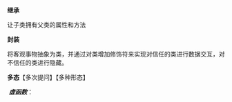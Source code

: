 **继承**

让子类拥有父类的属性和方法

**封装**

将客观事物抽象为类，并通过对类增加修饰符来实现对信任的类进行数据交互，对不信任的类进行隐藏。

**多态**【多次提问】【多种形态】

​	***虚函数***：


